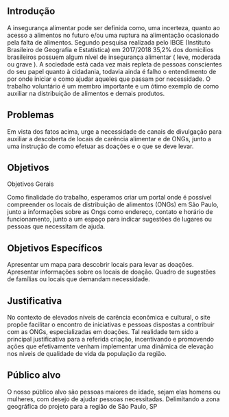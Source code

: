 ## Introdução

   A insegurança alimentar pode ser definida como, uma incerteza, quanto ao acesso a alimentos no futuro e/ou uma ruptura na alimentação ocasionado pela falta de alimentos.
    Segundo pesquisa realizada pelo IBGE (Instituto Brasileiro de Geografia e Estatística) em 2017/2018 35,2% dos domicílios brasileiros possuem algum nível de insegurança alimentar ( leve, moderada ou grave ).
    A sociedade está cada vez mais repleta de pessoas conscientes do seu papel quanto à cidadania, todavia ainda é falho o entendimento de por onde iniciar e como ajudar aqueles que passam por necessidade. O trabalho voluntário é um membro importante e um ótimo exemplo de como auxiliar na distribuição de alimentos e demais produtos.
     
## Problemas

   Em vista dos fatos acima, urge a necessidade de canais de divulgação para auxiliar a descoberta de locais de carência alimentar e de ONGs, junto a uma instrução de como efetuar as doações e o que se deve levar.
    
## Objetivos

   Objetivos Gerais
	
   Como finalidade do trabalho, esperamos criar um portal onde é possível compreender os locais de distribuição de alimentos (ONGs) em São Paulo, junto a informações sobre as Ongs como endereço, contato e horário de funcionamento, junto a um espaço para indicar sugestões de lugares ou pessoas que necessitam de ajuda.
     
## Objetivos Específicos

   Apresentar um mapa para descobrir locais para levar as doações.
Apresentar informações sobre os locais de doação.
Quadro de sugestões de famílias ou locais que demandam necessidade.

## Justificativa

   No contexto de elevados níveis de carência econômica e cultural, o site propõe facilitar o encontro de iniciativas e pessoas dispostas a contribuir com as ONGs, especializadas em doações. Tal realidade tem sido a principal justificativa para a referida criação, incentivando e promovendo ações que efetivamente venham implementar uma dinâmica de elevação nos níveis de qualidade de vida da população da região.

## Público alvo

   O nosso público alvo são pessoas maiores de idade, sejam elas homens ou mulheres, com desejo de ajudar pessoas necessitadas. Delimitando a zona geográfica do projeto para a região de São Paulo, SP
